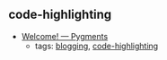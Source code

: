 code-highlighting
---
* [Welcome! — Pygments](http://pygments.org/)
    * tags: [blogging](../tags/blogging.md), [code-highlighting](../tags/code-highlighting.md)
